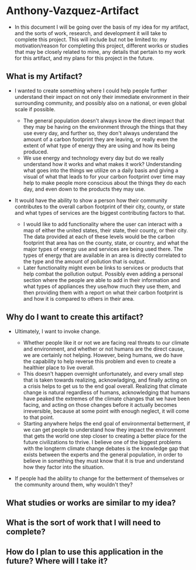 # Anthony-Vazquez-Artifact


* In this document I will be going over the basis of my idea for my artifact, and the sorts of work, research, and development it will take   to complete this project. This will include but not be limited to: my motivation/reason for completing this project, different works or     studies that may be closely related to mine, any details that pertain to my work for this artifact, and my plans for this project in the    future.


## What is my Artifact?

* I wanted to create something where I could help people further understand their impact on not only their immediate environment in their     surrounding community, and possibly also on a national, or even global scale if possible.
  
  - The general population doesn't always know the direct impact that they may be having on the environment through the things that they       use every day, and further so, they don't always understand the amount of a carbon footprint they are leaving, or really even the extent    of what type of energy they are using and how its being produced.
  - We use energy and technology every day but do we really understand how it works and what makes it work? Understanding what goes into       the things we utilize on a daily basis and giving a visual of what that leads to for your carbon footprint over time may help to make       people more conscious about the things they do each day, and even down to the products they may use.

* It would have the ability to show a person how their community contributes to the overall carbon footprint of their city, county, or        state and what types of services are the biggest contributing factors to that.
  
  - I would like to add functionality where the user can interact with a map of either the united states, their state, their county, or        their city. The data provided at each of these levels would be the carbon footprint that area has on the county, state, or country, and     what the major types of energy use and services are being used there. The types of energy that are available in an area is directly         correlated to the type and the amount of pollution that is output.
  - Later functionality might even be links to services or products that help combat the pollution output. Possibly even adding a personal     section where the people are able to add in their information and what types of appliances they use/how much they use them, and then        providing them with a report on what their carbon footprint is and how it is compared to others in their area.


## Why do I want to create this artifact?

* Ultimately, I want to invoke change.
  
  - Whether people like it or not we are facing real threats to our climate and environment, and whether or not humans are the direct          cause, we are certainly not helping. However, being humans, we do have the capability to help reverse this problem and even to create a     healthier place to live overall.
  - This doesn't happen overnight unfortunately, and every small step that is taken towards realizing, acknowladging, and finally acting on    a crisis helps to get us to the end goal overall. Realizing that climate change is natural regardless of humans, acknowledging that         humans have peaked the extremes of the climate changes that we have been facing, and acting on those changes before it actually becomes     irreversible, because at some point with enough neglect, it will come to that point.
  - Starting anywhere helps the end goal of environmental betterment, if we can get people to understand how they impact the environment       that gets the world one step closer to creating a better place for the future civilizations to thrive. I believe one of the biggest         problems with the longterm climate change debates is the knowledge gap that exists between the experts and the general population, in       order to believe in something they must know that it is true and understand how they factor into the situation.

* If people had the ability to change for the betterment of themselves or the community around them, why wouldn't they?


## What studies or works are similar to my idea?


## What is the sort of work that I will need to complete?


## How do I plan to use this application in the future? Where will I take it?
